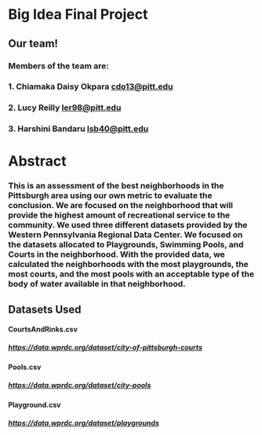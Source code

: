 # Big Idea Final Project

## Our team!

### Members of the team are:
### 1. Chiamaka Daisy Okpara cdo13@pitt.edu
### 2. Lucy Reilly           ler98@pitt.edu
### 3. Harshini Bandaru      lsb40@pitt.edu

# Abstract

### This is an assessment of the best neighborhoods in the Pittsburgh area using our own metric to evaluate the conclusion. We are focused on the neighborhood that will provide the highest amount of recreational service to the community. We used three different  datasets provided by the Western Pennsylvania Regional Data Center. We focused on the datasets allocated to Playgrounds, Swimming Pools, and Courts in the neighborhood. With the provided data, we calculated the neighborhoods with the most playgrounds, the most courts, and the most pools with an acceptable type of the body of water available in that neighborhood.


## Datasets Used
#### CourtsAndRinks.csv
##### https://data.wprdc.org/dataset/city-of-pittsburgh-courts
#### Pools.csv
##### https://data.wprdc.org/dataset/city-pools
#### Playground.csv
##### https://data.wprdc.org/dataset/playgrounds
